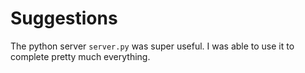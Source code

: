 # Suggestions


The python server `server.py` was super useful. I was able to use it to complete pretty much everything.